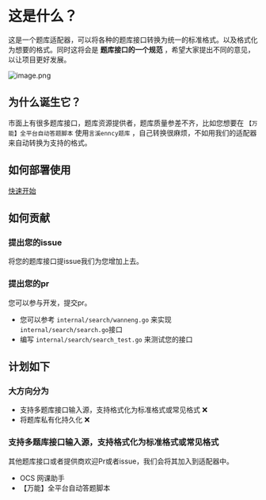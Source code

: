 # 这是什么？

这是一个题库适配器，可以将各种的题库接口转换为统一的标准格式。以及格式化为想要的格式。同时这将会是 **题库接口的一个规范**
，希望大家提出不同的意见，以让项目更好发展。

![image.png](https://img.cdn.apipost.cn/client/user/1010721/avatar/78805a221a988e79ef3f42d7c5bfd41865375d31e25d2.png)

## 为什么诞生它？

市面上有很多题库接口，题库资源提供者，题库质量参差不齐，比如您想要在 ```【万能】全平台自动答题脚本``` 使用```言溪enncy题库```
，自己转换很麻烦，不如用我们的适配器来自动转换为支持的格式。

## 如何部署使用
[快速开始](https://github.com/itihey/tikuAdapter/blob/main/deploy/README.md)

## 如何贡献

### 提出您的issue

将您的题库接口提issue我们为您增加上去。

### 提出您的pr

您可以参与开发，提交pr。

- 您可以参考 ```internal/search/wanneng.go``` 来实现 ```internal/search/search.go```接口
- 编写 ```internal/search/search_test.go``` 来测试您的接口

## 计划如下

### 大方向分为

- 支持多题库接口输入源，支持格式化为标准格式或常见格式 ❌
- 将题库私有化持久化 ❌

### 支持多题库接口输入源，支持格式化为标准格式或常见格式

其他题库接口或者提供商欢迎Pr或者issue，我们会将其加入到适配器中。

- OCS 网课助手
- 【万能】全平台自动答题脚本
